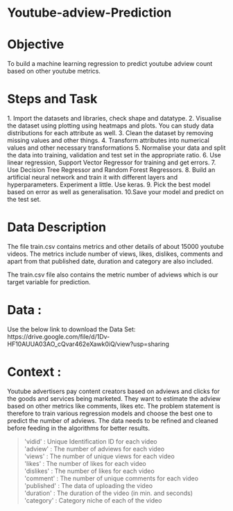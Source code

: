 # Youtube-adview-Prediction
<h1>Objective</h1>
To build a machine learning regression to predict youtube adview count based
on other youtube metrics.
<h1>Steps and Task</h1>
1. Import the datasets and libraries, check shape and datatype.
2. Visualise the dataset using plotting using heatmaps and plots. You
can study data distributions for each attribute as well.
3. Clean the dataset by removing missing values and other things.
4. Transform attributes into numerical values and other
necessary transformations
5. Normalise your data and split the data into training, validation and test
set in the appropriate ratio.
6. Use linear regression, Support Vector Regressor for training and get
errors.
7. Use Decision Tree Regressor and Random Forest Regressors.
8. Build an artificial neural network and train it with different layers
and hyperparameters. Experiment a little. Use keras.
9. Pick the best model based on error as well as
generalisation.
10.Save your model and predict on the test set.
<h1>Data Description </h1>
The file train.csv contains metrics and other details of about 15000 youtube
videos. The metrics include number of views, likes, dislikes, comments and
apart from that published date, duration and category are also included.

The train.csv file also contains the metric number of adviews which is our
target variable for prediction.

<h1> Data :</h1>
Use the below link to download the Data Set:
https://drive.google.com/file/d/1Dv-HF10AUUA03AO_cQvar462eXawk0iQ/view?usp=sharing

<h1>Context :</h1>
Youtube advertisers pay content creators based on adviews and clicks for the
goods and services being marketed. They want to estimate the adview based
on other metrics like comments, likes etc. The problem statement is therefore
to train various regression models and choose the best one to predict the
number of adviews. The data needs to be refined and cleaned before feeding
in the algorithms for better results.

> 'vidid' : Unique Identification ID for each video
> <br>
>'adview' : The number of adviews for each video
> <br>
> 'views' : The number of unique views for each video
> <br>
>'likes' : The number of likes for each video
> <br>
> 'dislikes' : The number of likes for each video
> <br>
> 'comment' : The number of unique comments for each video
> <br>
> 'published' : The data of uploading the video
> <br>
> 'duration' : The duration of the video (in min. and seconds)
> <br>
> 'category' : Category niche of each of the video
> <br>

